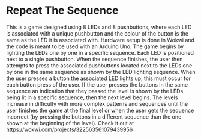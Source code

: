 # Repeat The Sequence

This is a game designed using 8 LEDs and 8 pushbuttons, where each LED is associated with a unique pushbutton and the colour of the button is the same as the LED it is associated with. Hardware setup is done in Wokwi and the code is meant to be used with an Arduino Uno. The game begins by lighting the LEDs one by one in a specific sequence. Each LED is positioned next to a single pushbutton. When the sequence finishes, the user then attempts to press the associated pushbuttons located next to the LEDs one by one in the same sequence as shown by the LED lighting sequence. When the user presses a button the associated LED lights up, this must occur for each button press of the user. If the user presses the buttons in the same sequence an indication that they passed the level is shown by the LEDs being lit in a specific sequence, then the next level begins. The levels increase in difficulty with more complex patterns and sequences until the user finishes the game at the final level or when the user gets the sequence incorrect (by pressing the buttons in a different sequence than the one shown at the beginning of the level). Check it out at https://wokwi.com/projects/322563561079439956
